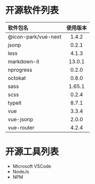 # 开源软件列表
| 软件包名               |  使用版本|
| :---                  |  :---:  |
| @icon-park/vue-next   | 1.4.2   |
| jsonp                 | 0.2.1   |
| less                  | 4.1.3   |
| markdown-it           | 13.0.1  |
| nprogress             | 0.2.0   |
| octokat               | 0.8.0   |
| sass                  | 1.65.1  |
| scss                  | 0.2.4   |
| typeit                | 8.7.1   |
| vue                   | 3.3.4   |
| vue-jsonp             | 2.0.0   |
| vue-router            | 4.2.4   |

# 开源工具列表
- Microsoft VSCode
- NodeJs          
- NPM             